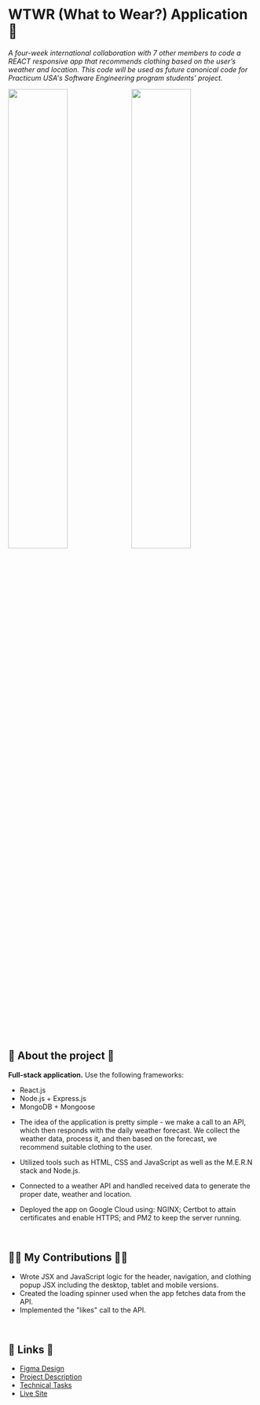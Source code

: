 # WTWR (What to Wear?) Application 🎽
_A four-week international collaboration with 7 other members to code a REACT responsive app that recommends clothing based on the user’s weather and location. This code will be used as future canonical code for Practicum USA's Software Engineering program students' project._

<div>
<img src="https://user-images.githubusercontent.com/89945416/207427020-911378ea-03fe-4cab-b05f-f91122cf61e0.jpeg" width="49%"/>
<img src="https://user-images.githubusercontent.com/89945416/207427033-be02742b-b6d6-46a8-924f-abc27f1d2a97.jpeg" width="49%"/>
</div>

<br>

## 🤖 About the project 🤖

**Full-stack application.** Use the following frameworks:

- React.js
- Node.js + Express.js
- MongoDB + Mongoose

* The idea of the application is pretty simple - we make a call to an API, which then responds with the daily weather forecast. We collect the weather data, process it, and then based on the forecast, we recommend suitable clothing to the user.

* Utilized tools such as HTML, CSS and JavaScript as well as the M.E.R.N stack and Node.js.

* Connected to a weather API and handled received data to generate the proper date, weather and location.

* Deployed the app on Google Cloud using: NGINX; Certbot to attain certificates and enable HTTPS; and PM2 to keep the server running.

<br>

## 🙌🏼 My Contributions 🙌🏼
- Wrote JSX and JavaScript logic for the header, navigation, and clothing popup JSX including the desktop, tablet and mobile versions.
- Created the loading spinner used when the app fetches data from the API.
- Implemented the "likes" call to the API.

<br>

## 👀 Links 👀

- [Figma Design](https://www.figma.com/file/lNHEpsFEPoFVfsCDUf8nKA/WTWR-(Apiary)?node-id=163%3A194)
- [Project Description](https://github.com/practicum-student/wtwr-app/blob/main/Project%20Description.md)
- [Technical Tasks](https://github.com/practicum-student/wtwr-app/blob/main/Tasks.md)
- [Live Site](https://wtwr.students.nomoredomainssbs.ru/)
